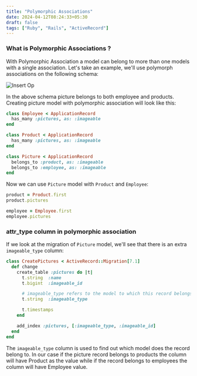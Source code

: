 ```yaml
---
title: "Polymorphic Associations"
date: 2024-04-12T08:24:33+05:30
draft: false
tags: ["Ruby", "Rails", "ActiveRecord"]
---
```


### What is Polymorphic Associations ?

With Polymorphic Association a model can belong to more than one models with a single association. Let's take an example, we'll use polymorph associations on the following schema:

![Insert Op](/active-record-polymorphic-associations/polymorph-schema.png)

In the above schema picture belongs to both employee and products. Creating picture model with polymorphic association will look like this:

```ruby
class Employee < ApplicationRecord
  has_many :pictures, as: :imageable
end

class Product < ApplicationRecord
  has_many :pictures, as: :imageable
end

class Picture < ApplicationRecord
  belongs_to :product, as: :imageable
  belongs_to :employee, as: :imageable
end
```

Now we can use `Picture` model with `Product` and `Employee`:

```ruby
product = Product.first
product.pictures

employee = Employee.first
employee.pictures
```

### attr_type column in polymorphic association

If we look at the migration of `Picture` model, we'll see that there is an extra `imageable_type` column:

```ruby
class CreatePictures < ActiveRecord::Migration[7.1]
  def change
    create_table :pictures do |t|
      t.string  :name
      t.bigint  :imageable_id

      # imageable_type refers to the model to which this record belongs to
      t.string  :imageable_type

      t.timestamps
    end

    add_index :pictures, [:imageable_type, :imageable_id]
  end
end
```

The `imageable_type` column is used to find out which model does the record belong to. In our case if the picture record belongs to products the column will have Product as the value while if the record belongs to employees the column will have Employee value.
